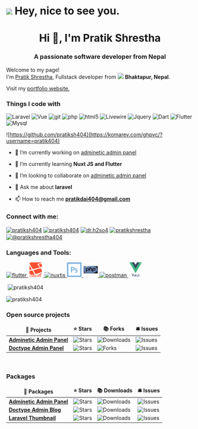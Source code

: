 <h1><img src="https://emojis.slackmojis.com/emojis/images/1531849430/4246/blob-sunglasses.gif?1531849430" width="30"/> Hey, nice to see you.</h1>

<h1 align="center">Hi 👋, I'm Pratik Shrestha</h1>
<h3 align="center">A passionate software developer from Nepal</h3>

<p>Welcome to my page! </br> I'm <a href="http://pratiksh404.github.io/">Pratik Shrestha</a>, Fullstack developer from <img src="https://i.pinimg.com/originals/a3/5c/c0/a35cc08f30e83b005b945b1f83f0ea37.gif" width="13"/> <b>Bhaktapur, Nepal</b>. </p>
<p>
	Visit my <a href="http://pratiksh404.github.io/">portfolio website.</a>
	</p>
<h3>Things I code with</h3>
<p>
  <img alt="Laravel" src="https://img.shields.io/badge/-Laravel-8DD6F9?style=flat-square&logo=laravel&logoColor=white" /> 
  <img alt="Vue" src="https://img.shields.io/badge/-Vue-F9A03C?style=flat-square&logo=vue.js&logoColor=white" />
  <img alt="git" src="https://img.shields.io/badge/-Git-F05032?style=flat-square&logo=git&logoColor=white" />
  <img alt="php" src="https://img.shields.io/badge/-PHP-CB3837?style=flat-square&logo=php&logoColor=white" />
  <img alt="html5" src="https://img.shields.io/badge/-HTML5-E34F26?style=flat-square&logo=html5&logoColor=white" />
  <img alt="Livewire" src="https://img.shields.io/badge/-Livewire-FB542B?style=flat-square&logo=livewire&logoColor=white" />
  <img alt="Jquery" src="https://img.shields.io/badge/-Jquery-EC4A3F?style=flat-square&logo=jquery&logoColor=white" />
  <img alt="Dart" src="https://img.shields.io/badge/-Dart-F7B93E?style=flat-square&logo=dart&logoColor=white" />
  <img alt="Flutter" src="https://img.shields.io/badge/-Flutter-13aa52?style=flat-square&logo=flutter&logoColor=white" />
  <img alt="Mysql" src="https://img.shields.io/badge/-Mysql-43853d?style=flat-square&logo=mysql&logoColor=white" />
</p>

![https://github.com/pratiksh404](https://komarev.com/ghpvc/?username=pratik404)

- 🔭 I’m currently working on [adminetic admin panel](https://github.com/pratiksh404/adminetic)

- 🌱 I’m currently learning **Nuxt JS and Flutter**

- 👯 I’m looking to collaborate on [adminetic admin panel](https://github.com/pratiksh404/adminetic)

- 💬 Ask me about **laravel**

- 📫 How to reach me **pratikdai404@gmail.com**

<h3 align="left">Connect with me:</h3>
<p align="left">
<a href="https://dev.to/pratiksh404" target="blank"><img align="center" src="https://cdn.jsdelivr.net/npm/simple-icons@3.0.1/icons/dev-dot-to.svg" alt="pratiksh404" height="30" width="40" /></a>
<a href="https://linkedin.com/in/pratiksh404" target="blank"><img align="center" src="https://raw.githubusercontent.com/rahuldkjain/github-profile-readme-generator/master/src/images/icons/Social/linked-in-alt.svg" alt="pratiksh404" height="30" width="40" /></a>
<a href="https://fb.com/dr.h2so4" target="blank"><img align="center" src="https://raw.githubusercontent.com/rahuldkjain/github-profile-readme-generator/master/src/images/icons/Social/facebook.svg" alt="dr.h2so4" height="30" width="40" /></a>
<a href="https://instagram.com/pratikshrestha" target="blank"><img align="center" src="https://raw.githubusercontent.com/rahuldkjain/github-profile-readme-generator/master/src/images/icons/Social/instagram.svg" alt="pratikshrestha" height="30" width="40" /></a>
<a href="https://medium.com/@pratikshrestha404" target="blank"><img align="center" src="https://raw.githubusercontent.com/rahuldkjain/github-profile-readme-generator/master/src/images/icons/Social/medium.svg" alt="@pratikshrestha404" height="30" width="40" /></a>
</p>

<h3 align="left">Languages and Tools:</h3>
<p align="left"> <a href="https://flutter.dev" target="_blank"> <img src="https://www.vectorlogo.zone/logos/flutterio/flutterio-icon.svg" alt="flutter" width="40" height="40"/> </a> <a href="https://laravel.com/" target="_blank"> <img src="https://raw.githubusercontent.com/devicons/devicon/master/icons/laravel/laravel-plain-wordmark.svg" alt="laravel" width="40" height="40"/> </a> <a href="https://nuxtjs.org/" target="_blank"> <img src="https://www.vectorlogo.zone/logos/nuxtjs/nuxtjs-icon.svg" alt="nuxtjs" width="40" height="40"/> </a> <a href="https://www.photoshop.com/en" target="_blank"> <img src="https://raw.githubusercontent.com/devicons/devicon/master/icons/photoshop/photoshop-line.svg" alt="photoshop" width="40" height="40"/> </a> <a href="https://www.php.net" target="_blank"> <img src="https://raw.githubusercontent.com/devicons/devicon/master/icons/php/php-original.svg" alt="php" width="40" height="40"/> </a> <a href="https://postman.com" target="_blank"> <img src="https://www.vectorlogo.zone/logos/getpostman/getpostman-icon.svg" alt="postman" width="40" height="40"/> </a> <a href="https://vuejs.org/" target="_blank"> <img src="https://raw.githubusercontent.com/devicons/devicon/master/icons/vuejs/vuejs-original-wordmark.svg" alt="vuejs" width="40" height="40"/> </a> </p>

<p>&nbsp;<img align="center" src="https://github-readme-stats.vercel.app/api?username=pratiksh404&show_icons=true&locale=en" alt="pratiksh404" /></p>

<p><img align="center" src="https://github-readme-streak-stats.herokuapp.com/?user=pratiksh404&theme=dark" alt="pratiksh404" /></p>

<h3>Open source projects</h3>
<table>
  <thead align="center">
    <tr border: none;>
      <td><b>🎁 Projects</b></td>
      <td><b>⭐ Stars</b></td>
      <td><b>📚 Forks</b></td>
      <td><b>🛎 Issues</b></td>
    </tr>
  </thead>
  <tbody>
	     <tr>
	<td><a href="https://github.com/pratiksh404/adminetic"><b>Adminetic Admin Panel</b></a></td>
        <td><img alt="Stars" src="https://img.shields.io/github/stars/pratiksh404/adminetic"/></td>
        <td><img alt="Downloads" src="https://img.shields.io/packagist/dt/pratiksh/adminetic.svg?style=flat-square"/></td>
        <td><img alt="Issues" src="https://img.shields.io/github/issues/pratiksh404/adminetic"/></td>
    </tr>
    <tr>
	    <td><a href="https://github.com/pratiksh404/doctype_admin"><b>Doctype Admin Panel</b></a></td>
      <td><img alt="Stars" src="https://img.shields.io/github/stars/pratiksh404/doctype_admin"/></td>
      <td><img alt="Forks" src="https://img.shields.io/github/forks/pratiksh404/doctype_admin"/></td>
      <td><img alt="Issues" src="https://img.shields.io/github/issues/pratiksh404/doctype_admin"/></td>
    </tr>
	 
  </tbody>
</table>
<br>
<h3>Packages</h3>
<table>
  <thead align="center">
    <tr border: none;>
      <td><b>🎁 Packages</b></td>
      <td><b>⭐ Stars</b></td>
      <td><b>📚 Downloads</b></td>
      <td><b>🛎 Issues</b></td>
    </tr>
  </thead>
  <tbody>
   <tr>
	<td><a href="https://github.com/pratiksh404/adminetic"><b>Adminetic Admin Panel</b></a></td>
        <td><img alt="Stars" src="https://img.shields.io/github/stars/pratiksh404/adminetic"/></td>
        <td><img alt="Downloads" src="https://img.shields.io/packagist/dt/pratiksh/adminetic.svg?style=flat-square"/></td>
        <td><img alt="Issues" src="https://img.shields.io/github/issues/pratiksh404/adminetic"/></td>
    </tr>
    <tr>
	<td><a href="https://github.com/pratiksh404/doctype_admin_blog"><b>Doctype Admin Blog</b></a></td>
        <td><img alt="Stars" src="https://img.shields.io/github/stars/pratiksh404/doctype_admin_blog"/></td>
        <td><img alt="Downloads" src="https://poser.pugx.org/doctype_admin/blog/downloads"/></td>
        <td><img alt="Issues" src="https://img.shields.io/github/issues/pratiksh404/doctype_admin_blog"/></td>
    </tr>
     <tr>
	<td><a href="https://github.com/pratiksh404/laravel-thumbnails"><b>Laravel Thumbnail</b></a></td>
        <td><img alt="Stars" src="https://img.shields.io/github/stars/pratiksh404/laravel-thumbnails"/></td>
        <td><img alt="Downloads" src="https://poser.pugx.org/drh2so4/thumbnail/downloads"/></td>
        <td><img alt="Issues" src="https://img.shields.io/github/issues/pratiksh404/laravel-thumbnails"/></td>
    </tr>	 
  </tbody>
</table>
<br>
